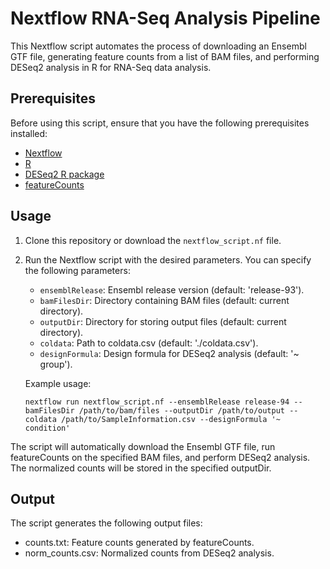 # Nextflow RNA-Seq Analysis Pipeline

This Nextflow script automates the process of downloading an Ensembl GTF file, generating feature counts from a list of BAM files, and performing DESeq2 analysis in R for RNA-Seq data analysis.

## Prerequisites

Before using this script, ensure that you have the following prerequisites installed:

- [Nextflow](https://www.nextflow.io/docs/latest/getstarted.html)
- [R](https://www.r-project.org/)
- [DESeq2 R package](https://bioconductor.org/packages/release/bioc/html/DESeq2.html)
- [featureCounts](http://bioinf.wehi.edu.au/featureCounts/)

## Usage

1. Clone this repository or download the `nextflow_script.nf` file.

2. Run the Nextflow script with the desired parameters. You can specify the following parameters:

   - `ensemblRelease`: Ensembl release version (default: 'release-93').
   - `bamFilesDir`: Directory containing BAM files (default: current directory).
   - `outputDir`: Directory for storing output files (default: current directory).
   - `coldata`: Path to coldata.csv (default: './coldata.csv').
   - `designFormula`: Design formula for DESeq2 analysis (default: '~ group').

   Example usage:

   ```
   nextflow run nextflow_script.nf --ensemblRelease release-94 --bamFilesDir /path/to/bam/files --outputDir /path/to/output --coldata /path/to/SampleInformation.csv --designFormula '~ condition'
    ```

The script will automatically download the Ensembl GTF file, run featureCounts on the specified BAM files, and perform DESeq2 analysis. The normalized counts will be stored in the specified outputDir.

## Output

The script generates the following output files:

- counts.txt: Feature counts generated by featureCounts.
- norm_counts.csv: Normalized counts from DESeq2 analysis.
